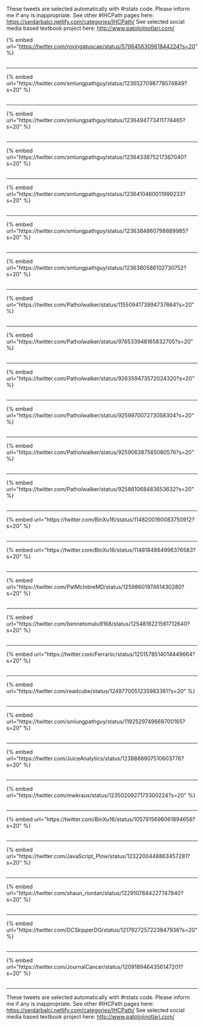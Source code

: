 

These tweets are selected automatically with #rstats code. Please inform me if any is inappropriate.
See other #IHCPath pages here: https://serdarbalci.netlify.com/categories/IHCPath/ 
See selected social media based textbook project here: http://www.patolojinotlari.com/

{% embed url="https://twitter.com/rovingatuscap/status/579645630961844224?s=20" %}<br>
<br>
<hr>
{% embed url="https://twitter.com/smlungpathguy/status/1236527098778574849?s=20" %}<br>
<br>
<hr>
{% embed url="https://twitter.com/smlungpathguy/status/1236494773411774465?s=20" %}<br>
<br>
<hr>
{% embed url="https://twitter.com/smlungpathguy/status/1236433875217367040?s=20" %}<br>
<br>
<hr>
{% embed url="https://twitter.com/smlungpathguy/status/1236410460011999233?s=20" %}<br>
<br>
<hr>
{% embed url="https://twitter.com/smlungpathguy/status/1236384860798889985?s=20" %}<br>
<br>
<hr>
{% embed url="https://twitter.com/smlungpathguy/status/1236380586102730752?s=20" %}<br>
<br>
<hr>
{% embed url="https://twitter.com/Patholwalker/status/1155094173994737664?s=20" %}<br>
<br>
<hr>
{% embed url="https://twitter.com/Patholwalker/status/978533948165832705?s=20" %}<br>
<br>
<hr>
{% embed url="https://twitter.com/Patholwalker/status/926359473572024320?s=20" %}<br>
<br>
<hr>
{% embed url="https://twitter.com/Patholwalker/status/925997007273058304?s=20" %}<br>
<br>
<hr>
{% embed url="https://twitter.com/Patholwalker/status/925906387565080576?s=20" %}<br>
<br>
<hr>
{% embed url="https://twitter.com/Patholwalker/status/925861068483653632?s=20" %}<br>
<br>
<hr>
{% embed url="https://twitter.com/BinXu16/status/1148200160083750912?s=20" %}<br>
<br>
<hr>
{% embed url="https://twitter.com/BinXu16/status/1148184864996376583?s=20" %}<br>
<br>
<hr>
{% embed url="https://twitter.com/PatMcIntireMD/status/1259860197461430280?s=20" %}<br>
<br>
<hr>
{% embed url="https://twitter.com/bennetomalu9168/status/1254816221561712640?s=20" %}<br>
<br>
<hr>
{% embed url="https://twitter.com/Ferrariic/status/1251578514014449664?s=20" %}<br>
<br>
<hr>
{% embed url="https://twitter.com/readcube/status/1249770051235983361?s=20" %}<br>
<br>
<hr>
{% embed url="https://twitter.com/smlungpathguy/status/1192529749668700165?s=20" %}<br>
<br>
<hr>
{% embed url="https://twitter.com/JuiceAnalytics/status/1238888907510603776?s=20" %}<br>
<br>
<hr>
{% embed url="https://twitter.com/mwkraus/status/1235020927173300224?s=20" %}<br>
<br>
<hr>
{% embed url="https://twitter.com/BinXu16/status/1057915696061894656?s=20" %}<br>
<br>
<hr>
{% embed url="https://twitter.com/JavaScript_Plow/status/1232200448863457281?s=20" %}<br>
<br>
<hr>
{% embed url="https://twitter.com/shaun_riordan/status/1229107844227747840?s=20" %}<br>
<br>
<hr>
{% embed url="https://twitter.com/DCSkipperDO/status/1217927257223847936?s=20" %}<br>
<br>
<hr>
{% embed url="https://twitter.com/JournalCancer/status/1209189464356147201?s=20" %}<br>
<br>
<hr>


These tweets are selected automatically with #rstats code. Please inform me if any is inappropriate.
See other #IHCPath pages here: https://serdarbalci.netlify.com/categories/IHCPath/ 
See selected social media based textbook project here: http://www.patolojinotlari.com/
